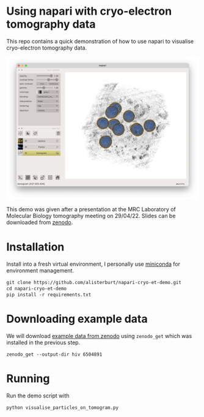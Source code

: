 # Using napari with cryo-electron tomography data

This repo contains a quick demonstration of how to use napari to visualise cryo-electron tomography data. 

<img src="demo-image.png" alt="napari window" width="800">

This demo was given after a presentation at the MRC Laboratory of Molecular Biology tomography meeting on 29/04/22. Slides can be downloaded from [zenodo](https://zenodo.org/record/6505039).

# Installation
Install into a fresh virtual environment, I personally use [miniconda](https://docs.conda.io/en/latest/miniconda.html) for environment management.

```commandline
git clone https://github.com/alisterburt/napari-cryo-et-demo.git
cd napari-cryo-et-demo
pip install -r requirements.txt
```

# Downloading example data

We will download [example data from zenodo](https://zenodo.org/record/6504891) using `zenodo_get` which was installed in the previous step.

```commandline
zenodo_get --output-dir hiv 6504891
```

# Running
Run the demo script with 

```commandline
python visualise_particles_on_tomogram.py
```